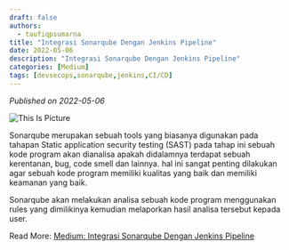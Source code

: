 ```yaml
---
draft: false
authors: 
  - taufiqpsumarna
title: "Integrasi Sonarqube Dengan Jenkins Pipeline"
date: 2022-05-06
description: "Integrasi Sonarqube Dengan Jenkins Pipeline"
categories: [Medium]
tags: [devsecops,sonarqube,jenkins,CI/CD]
---
```


*Published on 2022-05-06*

![This Is Picture](/blog/assets/images/sonarqube_jenkins.jpeg)

Sonarqube merupakan sebuah tools yang biasanya digunakan pada tahapan Static application security testing (SAST) pada tahap ini sebuah kode program akan dianalisa apakah didalamnya terdapat sebuah kerentanan, bug, code smell dan lainnya. hal ini sangat penting dilakukan agar sebuah kode program memiliki kualitas yang baik dan memiliki keamanan yang baik.

Sonarqube akan melakukan analisa sebuah kode program menggunakan rules yang dimilikinya kemudian melaporkan hasil analisa tersebut kepada user.

Read More:
[Medium: Integrasi Sonarqube Dengan Jenkins Pipeline](https://medium.com/@taufiqpsumarna/integrasi-sonarqube-kedalam-jenkins-pipeline-3cb3de98fdbe)